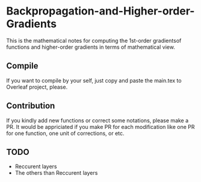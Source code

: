 # Backpropagation-and-Higher-order-Gradients

This is the mathematical notes for computing the 1st-order gradientsof functions and higher-order gradients in terms of mathematical view.


## Compile

If you want to compile by your self, just copy and paste the main.tex to Overleaf project, please.


## Contribution

If you kindly add new functions or correct some notations, please make a PR. It would be appriciated if you make PR for each modification like one PR for one function, one unit of corrections, or etc.


## TODO
- Reccurent layers
- The others than Reccurent layers
